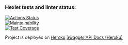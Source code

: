 ### Hexlet tests and linter status:
[![Actions Status](https://github.com/Kvas1988/java-project-lvl5/workflows/hexlet-check/badge.svg)](https://github.com/Kvas1988/java-project-lvl5/actions)  
[![Maintainability](https://api.codeclimate.com/v1/badges/b6c9bdc687ac8c193d51/maintainability)](https://codeclimate.com/github/Kvas1988/java-project-lvl5/maintainability)  
[![Test Coverage](https://api.codeclimate.com/v1/badges/b6c9bdc687ac8c193d51/test_coverage)](https://codeclimate.com/github/Kvas1988/java-project-lvl5/test_coverage)  

Project is deployed on [Heroku](https://hexlet-project5.herokuapp.com/)
[Swagger API Docs (Heroku)](https://hexlet-project5.herokuapp.com/swagger-ui/index.html)
